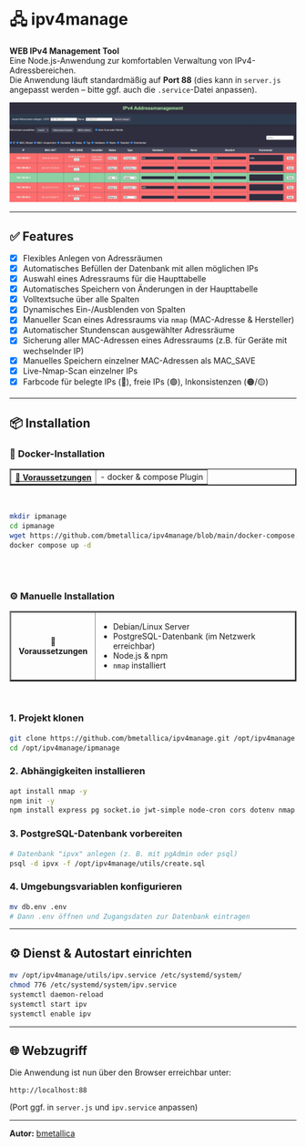 # 🖧 ipv4manage

**WEB IPv4 Management Tool**  
Eine Node.js-Anwendung zur komfortablen Verwaltung von IPv4-Adressbereichen.  
Die Anwendung läuft standardmäßig auf **Port 88** (dies kann in `server.js` angepasst werden – bitte ggf. auch die `.service`-Datei anpassen).

![Screenshot](https://github.com/bmetallica/ipv4manage/blob/main/utils/prev.jpg)

---

## ✅ Features

- [x] Flexibles Anlegen von Adressräumen
- [x] Automatisches Befüllen der Datenbank mit allen möglichen IPs
- [x] Auswahl eines Adressraums für die Haupttabelle
- [x] Automatisches Speichern von Änderungen in der Haupttabelle
- [x] Volltextsuche über alle Spalten
- [x] Dynamisches Ein-/Ausblenden von Spalten
- [x] Manueller Scan eines Adressraums via `nmap` (MAC-Adresse & Hersteller)
- [x] Automatischer Stundenscan ausgewählter Adressräume
- [x] Sicherung aller MAC-Adressen eines Adressraums (z.B. für Geräte mit wechselnder IP)
- [x] Manuelles Speichern einzelner MAC-Adressen als MAC_SAVE
- [x] Live-Nmap-Scan einzelner IPs
- [x] Farbcode für belegte IPs (🔴), freie IPs (🟢), Inkonsistenzen (🟠/🟡)

---


## 📦 Installation <br>

### 🐳 **Docker-Installation**

<table border=2><tr><th>
<b><u> 🔧 Voraussetzungen </u></b></th><td>
- docker & compose Plugin
</td></tr></table>
<br>
  
```bash
mkdir ipmanage
cd ipmanage
wget https://github.com/bmetallica/ipv4manage/blob/main/docker-compose.yml
docker compose up -d
```
<br><br>

### ⚙️ **Manuelle Installation**

<table border=2><tr><th>🔧 Voraussetzungen</th><td>

- Debian/Linux Server
- PostgreSQL-Datenbank (im Netzwerk erreichbar)
- Node.js & npm
- `nmap` installiert

</td></tr></table>
<br>


### 1. Projekt klonen

```bash
git clone https://github.com/bmetallica/ipv4manage.git /opt/ipv4manage
cd /opt/ipv4manage/ipmanage
```

### 2. Abhängigkeiten installieren

```bash
apt install nmap -y
npm init -y
npm install express pg socket.io jwt-simple node-cron cors dotenv nmap csv-writer ip axios
```

### 3. PostgreSQL-Datenbank vorbereiten

```bash
# Datenbank "ipvx" anlegen (z. B. mit pgAdmin oder psql)
psql -d ipvx -f /opt/ipv4manage/utils/create.sql
```

### 4. Umgebungsvariablen konfigurieren

```bash
mv db.env .env
# Dann .env öffnen und Zugangsdaten zur Datenbank eintragen
```

---

## ⚙️ Dienst & Autostart einrichten

```bash
mv /opt/ipv4manage/utils/ipv.service /etc/systemd/system/
chmod 776 /etc/systemd/system/ipv.service
systemctl daemon-reload
systemctl start ipv
systemctl enable ipv
```

---

## 🌐 Webzugriff

Die Anwendung ist nun über den Browser erreichbar unter:

```
http://localhost:88
```

(Port ggf. in `server.js` und `ipv.service` anpassen)


---

**Autor:** [bmetallica](https://github.com/bmetallica)
